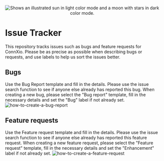 <br>
<p align="center" >
    <picture>
      <source media="(prefers-color-scheme: dark)" srcset="https://i.imgur.com/rrqpnFu.png">
      <source media="(prefers-color-scheme: light)" srcset="https://i.imgur.com/882tWLe.png">
      <img alt="Shows an illustrated sun in light color mode and a moon with stars in dark color mode." src="https://user-images.githubusercontent.com/25423296/163456779-a8556205-d0a5-45e2-ac17-42d089e3c3f8.png">
    </picture>
</p>

# Issue Tracker

This repository tracks issues such as bugs and feature requests for ConnXio. Please be as precise as possible when describing bugs or requests, and use labels to help us sort the issues better.

## Bugs
Use the Bug Report template and fill in the details. Please use the issue search function to see if anyone else already has reported this bug. When creating a new bug, please select the "Bug report" template, fill in the necessary details and set the "Bug" label if not already set.
![how-to-create-a-bug-report](https://i.imgur.com/S06J1yy.png)

## Feature requests
Use the Feature request template and fill in the details. Please use the issue search function to see if anyone else already has reported this feature request. When creating a new feature request, please select the "Feature request" template, fill in the necessary details and set the "Enhancement" label if not already set.
![how-to-create-a-feature-request](https://i.imgur.com/FHctgPT.png)
